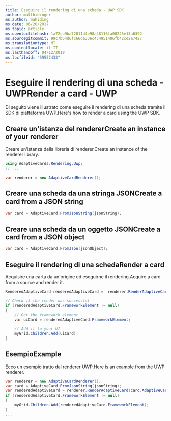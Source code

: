 ```yaml
---
title: Eseguire il rendering di una scheda - UWP SDK
author: matthidinger
ms.author: mahiding
ms.date: 06/26/2017
ms.topic: article
ms.openlocfilehash: 1a72cb9ba72811d4e98a48116fa08245e13a6392
ms.sourcegitcommit: 99c7b64d6fc66da336c454951406fb42cd2a7427
ms.translationtype: MT
ms.contentlocale: it-IT
ms.lasthandoff: 04/12/2019
ms.locfileid: "59552433"
---
```

# <a name="render-a-card---uwp"></a><span data-ttu-id="a83b2-102">Eseguire il rendering di una scheda - UWP</span><span class="sxs-lookup"><span data-stu-id="a83b2-102">Render a card - UWP</span></span>

<span data-ttu-id="a83b2-103">Di seguito viene illustrato come eseguire il rendering di una scheda tramite il SDK di piattaforma UWP.</span><span class="sxs-lookup"><span data-stu-id="a83b2-103">Here's how to render a card using the UWP SDK.</span></span>

## <a name="create-an-instance-of-your-renderer"></a><span data-ttu-id="a83b2-104">Creare un'istanza del renderer</span><span class="sxs-lookup"><span data-stu-id="a83b2-104">Create an instance of your renderer</span></span>

<span data-ttu-id="a83b2-105">Creare un'istanza della libreria di renderer.</span><span class="sxs-lookup"><span data-stu-id="a83b2-105">Create an instance of the renderer library.</span></span> 

```csharp
using AdaptiveCards.Rendering.Uwp;
// ...

var renderer = new AdaptiveCardRenderer();
```

## <a name="create-a-card-from-a-json-string"></a><span data-ttu-id="a83b2-106">Creare una scheda da una stringa JSON</span><span class="sxs-lookup"><span data-stu-id="a83b2-106">Create a card from a JSON string</span></span>

```csharp
var card = AdaptiveCard.FromJsonString(jsonString);
```

## <a name="create-a-card-from-a-json-object"></a><span data-ttu-id="a83b2-107">Creare una scheda da un oggetto JSON</span><span class="sxs-lookup"><span data-stu-id="a83b2-107">Create a card from a JSON object</span></span>

```csharp
var card = AdaptiveCard.FromJson(jsonObject);
```

## <a name="render-a-card"></a><span data-ttu-id="a83b2-108">Eseguire il rendering di una scheda</span><span class="sxs-lookup"><span data-stu-id="a83b2-108">Render a card</span></span>

<span data-ttu-id="a83b2-109">Acquisire una carta da un'origine ed eseguirne il rendering.</span><span class="sxs-lookup"><span data-stu-id="a83b2-109">Acquire a card from a source and render it.</span></span>

```csharp
RenderedAdaptiveCard renderedAdaptiveCard =  renderer.RenderAdaptiveCard(card);

// Check if the render was successful
if (renderedAdaptiveCard.FrameworkElement != null)
{
    // Get the framework element
    var uiCard = renderedAdaptiveCard.FrameworkElement;

    // Add it to your UI
    myGrid.Children.Add(uiCard);
}
```

## <a name="example"></a><span data-ttu-id="a83b2-110">Esempio</span><span class="sxs-lookup"><span data-stu-id="a83b2-110">Example</span></span>

<span data-ttu-id="a83b2-111">Ecco un esempio tratto dal renderer UWP.</span><span class="sxs-lookup"><span data-stu-id="a83b2-111">Here is an example from the UWP renderer.</span></span>

```csharp
var renderer = new AdaptiveCardRenderer();
var card = AdaptiveCard.FromJsonString(jsonString);
var renderedAdaptiveCard = renderer.RenderAdaptiveCard(card.AdaptiveCard);
if (renderedAdaptiveCard.FrameworkElement != null)
{
    myGrid.Children.Add(renderedAdaptiveCard.FrameworkElement);
}
...
```